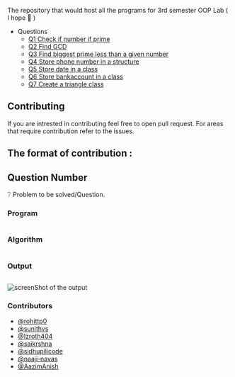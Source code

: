 The repository that would host all the programs for 3rd semester OOP Lab ( I hope 🤞 )

- Questions
  - [Q1 Check if number if prime](Q1-3/#question-1)
  - [Q2 Find GCD](Q1-3/#question-2)
  - [Q3 Find biggest prime less than a given number](Q1-3/#question-3)
  - [Q4 Store phone number in a structure](Q4-7/#question-4)
  - [Q5 Store date in a class](Q4-7/#question-5)
  - [Q6 Store bankaccount in a class](Q4-7/#question-6)
  - [Q7 Create a triangle class](Q4-7/#question-7)


## Contributing

If you are intrested in contributing feel free to open pull request.
For areas that require contribution refer to the issues.

## The format of contribution :

## Question Number

❔ Problem to be solved/Question.

### Program

```cpp

```

### Algorithm

```markdown

```

### Output

```text

```

![screenShot of the output](outputs/prime_check.png)

### Contributors



- [@rohittp0](https://github.com/rohittp0)
- [@sunithvs](https://github.com/sunithvs)
- [@Izroth404](https://github.com/Izroth404)
- [@saikrshna](https://github.com/saikrshna)
- [@sidhupilicode](https://github.com/sidhupilicode)
- [@naaji-navas](https://github.com/naaji-navas)
- [@AazimAnish](https://github.com/AazimAnish)

